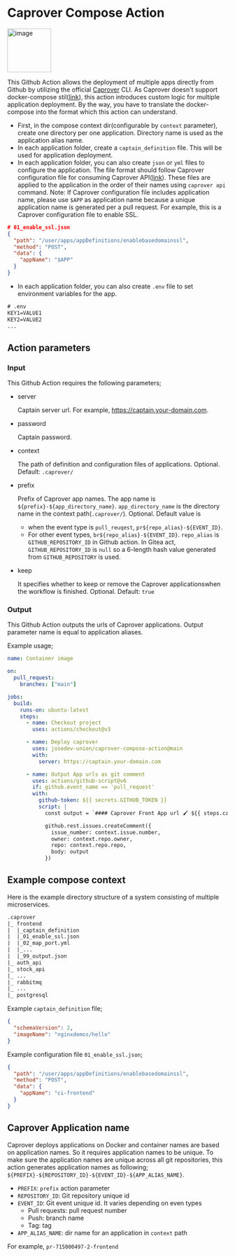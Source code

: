 # Caprover Compose Action
<img src="https://caprover.com/img/logo.png" alt="image" width="100" height="auto">

This Github Action allows the deployment of multiple apps directly from Github by utilizing the official [Caprover](https://caprover.com/) CLI.
As Caprover doesn't support docker-compose stil([link](https://caprover.com/docs/docker-compose.html)), this action introduces custom logic for multiple application deployment. By the way, you have to translate the docker-compose into the format which this action can understand.

- First, in the compose context dir(configurable by `context` parameter), create one directory per one application. Directory name is used as the application alias name.
- In each application folder, create a `captain_definition` file. This will be used for application deployment.
- In each application folder, you can also create `json` or `yml` files to configure the application. The file format should follow Caprover configuration file for consuming Caprover API([link](https://github.com/caprover/caprover-cli/tree/master#api)). These files are applied to the application in the order of their names using `caprover api` command.
Note: If Caprover configuration file includes application name, please use `$APP` as application name because a unique application name is generated per a pull request.
For example, this is a Caprover configuration file to enable SSL.
```json
# 01_enable_ssl.json
{
  "path": "/user/apps/appDefinitions/enablebasedomainssl",
  "method": "POST",
  "data": {
    "appName": "$APP"
  }
}
```
- In each application folder, you can also create `.env` file to set environment variables for the app.
```txt
# .env
KEY1=VALUE1
KEY2=VALUE2
...
```

## Action parameters
### Input
This Github Action requires the following parameters;

- server

  Captain server url. For example, https://captain.your-domain.com.

- password

  Captain password.

- context

  The path of definition and configuration files of applications. Optional. Default: `.caprover/`

- prefix

  Prefix of Caprover app names. The app name is `${prefix}-${app_directory_name}`. `app_directory_name` is the directory name in the context path(`.caprover/`). Optional.
  Default value is
    - when the event type is `pull_reuqest`, `pr${repo_alias}-${EVENT_ID}`.
    - For other event types, `br${repo_alias}-${EVENT_ID}`.
  `repo_alias` is `GITHUB_REPOSITORY_ID` in Github action. In Gitea act, `GITHUB_REPOSITORY_ID` is `null` so a 6-length hash value generated from `GITHUB_REPOSITORY` is used.

- keep

  It specifies whether to keep or remove the Caprover applicationswhen the workflow is finished. Optional. Default: `true`

### Output
This Github Action outputs the urls of Caprover applications.
Output parameter name is equal to application aliases.

Example usage;
```yaml
name: Container image

on:
  pull_request:
    branches: ["main"]

jobs:
  build:
    runs-on: ubuntu-latest
    steps:
      - name: Checkout project
        uses: actions/checkout@v3

      - name: Deploy caprover
        uses: josedev-union/caprover-compose-action@main
        with:
          server: https://captain.your-domain.com

      - name: Output App urls as git comment
        uses: actions/github-script@v6
        if: github.event_name == 'pull_request'
        with:
          github-token: ${{ secrets.GITHUB_TOKEN }}
          script: |
            const output = `#### Caprover Front App url 🖌 ${{ steps.caprover.outputs.frontend }}`;

            github.rest.issues.createComment({
              issue_number: context.issue.number,
              owner: context.repo.owner,
              repo: context.repo.repo,
              body: output
            })
```

## Example compose context
Here is the example directory structure of a system consisting of multiple microservices.
```txt
.caprover
|_ frontend
|  |_captain_definition
|  |_01_enable_ssl.json
|  |_02_map_port.yml
|  |_...
|  |_99_output.json
|_ auth_api
|_ stock_api
|_ ...
|_ rabbitmq
|_ ...
|_ postgresql

```
Example `captain_definition` file;
```json
{
  "schemaVersion": 2,
  "imageName": "nginxdemos/hello"
}
```
Example configuration file `01_enable_ssl.json`;
```json
{
  "path": "/user/apps/appDefinitions/enablebasedomainssl",
  "method": "POST",
  "data": {
    "appName": "ci-frontend"
  }
}
```

## Caprover Application name
Caprover deploys applications on Docker and container names are based on application names. So it requires application names to be unique. To make sure the application names are unique across all git repositories, this action generates application names as following;
`${PREFIX}-${REPOSITORY_ID}-${EVENT_ID}-${APP_ALIAS_NAME}`.
- `PREFIX`: `prefix` action parameter
- `REPOSITORY_ID`: Git repository unique id
- `EVENT_ID`: Git event unique id. It varies depending on even types
  - Pull requests: pull request number
  - Push: branch name
  - Tag: tag
- `APP_ALIAS_NAME`: dir name for an application in `context` path

For example, `pr-715000497-2-frontend`
